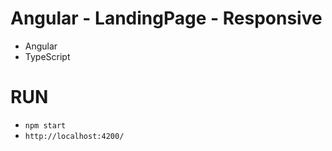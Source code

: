 # Angular - LandingPage - Responsive
- Angular
- TypeScript

# RUN
- `npm start`
- `http://localhost:4200/`

